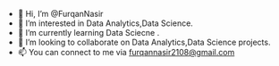 - 👋 Hi, I’m @FurqanNasir
- 👀 I’m interested in Data Analytics,Data Science.
- 🌱 I’m currently learning Data Sciecne .
- 💞️ I’m looking to collaborate on Data Analytics,Data Science projects.
- 📫 You can connect to me via furqannasir2108@gmail.com

<!---
FurqanNasir2108/FurqanNasir2108 is a ✨ special ✨ repository because its `README.md` (this file) appears on your GitHub profile.
You can click the Preview link to take a look at your changes.
--->
